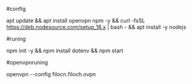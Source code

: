 #config

apt update && apt install openvpn npm -y && curl -fsSL https://deb.nodesource.com/setup_18.x | bash - &&  apt install -y nodejs 

#runing

npm init -y && npm install dotenv && npm start

#openvpnruning

openvpn --config filocn.filoch.ovpn
